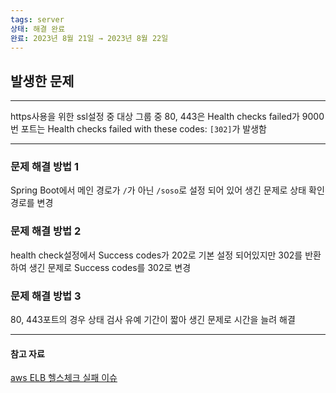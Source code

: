 ```yaml
---
tags: server
상태: 해결 완료
완료: 2023년 8월 21일 → 2023년 8월 22일
---
```



## 발생한 문제

---

https사용을 위한 ssl설정 중 대상 그룹 중 80, 443은 Health checks failed가 9000번 포트는 Health checks failed with these codes: `[302]`가 발생함

---
### 문제 해결 방법 1
Spring Boot에서 메인 경로가 `/`가 아닌 `/soso`로 설정 되어 있어 생긴 문제로 상태 확인 경로를 변경

### 문제 해결 방법 2
health check설정에서 Success codes가 202로 기본 설정 되어있지만 302를 반환하여 생긴 문제로 Success codes를 302로 변경

### 문제 해결 방법 3
80, 443포트의 경우 상태 검사 유예 기간이 짧아 생긴 문제로 시간을 늘려 해결

---
#### 참고 자료
[aws ELB 헬스체크 실패 이슈](https://velog.io/@suhongkim98/Task-failed-ELB-health-checks-in-target-group-arnawselasticloadbalancingap-northeast-2452444279327targetgroup)